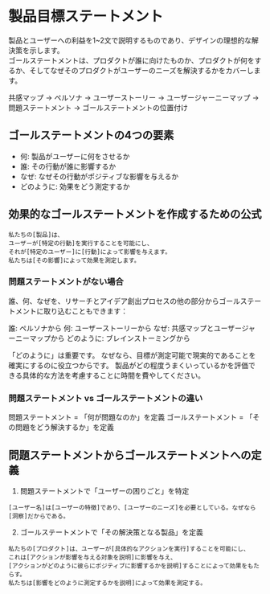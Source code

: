 # 製品目標ステートメント
製品とユーザーへの利益を1~2文で説明するものであり、デザインの理想的な解決策を示します。  
ゴールステートメントは、プロダクトが誰に向けたものか、プロダクトが何をするか、そしてなぜそのプロダクトがユーザーのニーズを解決するかをカバーします。  

共感マップ -> ペルソナ -> ユーザーストーリー -> ユーザージャーニーマップ -> 問題ステートメント -> ゴールステートメントの位置付け  

## ゴールステートメントの4つの要素
- 何: 製品がユーザーに何をさせるか
- 誰: その行動が誰に影響するか
- なぜ: なぜその行動がポジティブな影響を与えるか
- どのように: 効果をどう測定するか

## 効果的なゴールステートメントを作成するための公式
```
私たちの[製品]は、
ユーザーが[特定の行動]を実行することを可能にし、
それが[特定のユーザー]に[行動]によって影響を与えます。
私たちは[その影響]によって効果を測定します。
```

### 問題ステートメントがない場合
誰、何、なぜを、リサーチとアイデア創出プロセスの他の部分からゴールステートメントに取り込むこともできます：

誰: ペルソナから
何: ユーザーストーリーから
なぜ: 共感マップとユーザージャーニーマップから
どのように: ブレインストーミングから

「どのように」は重要です。
なぜなら、目標が測定可能で現実的であることを確実にするのに役立つからです。
製品がどの程度うまくいっているかを評価できる具体的な方法を考慮することに時間を費やしてください。


### 問題ステートメント vs ゴールステートメントの違い

問題ステートメント = 「何が問題なのか」を定義
ゴールステートメント = 「その問題をどう解決するか」を定義

## 問題ステートメントからゴールステートメントへの定義
1. 問題ステートメントで「ユーザーの困りごと」を特定
```
[ユーザー名]は[ユーザーの特徴]であり、[ユーザーのニーズ]を必要としている。なぜなら[洞察]だからである。
```
2. ゴールステートメントで「その解決策となる製品」を定義
```
私たちの[プロダクト]は、ユーザーが[具体的なアクションを実行]することを可能にし、
これは[アクションが影響を与える対象を説明]に影響を与え、
[アクションがどのように彼らにポジティブに影響するかを説明]することによって効果をもたらす。
私たちは[影響をどのように測定するかを説明]によって効果を測定する。

```

